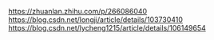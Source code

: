 https://zhuanlan.zhihu.com/p/266086040
https://blog.csdn.net/longji/article/details/103730410
https://blog.csdn.net/lycheng1215/article/details/106149654
